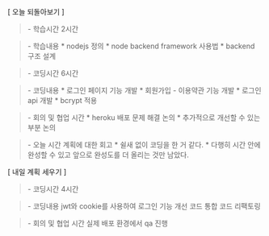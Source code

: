 [ 오늘 되돌아보기 ]

> \- 학습시간
> 2시간

> \- 학습내용 \* nodejs 정의 \* node backend framework 사용법 \* backend 구조 설계

> \- 코딩시간
> 6시간

> \- 코딩내용 \* 로그인 페이지 기능 개발 \* 회원가입 - 이용약관 기능 개발 \* 로그인 api 개발 \* bcrypt 적용

> \- 회의 및 협업 시간 \* heroku 배포 문제 해결 논의 \* 추가적으로 개선할 수 있는 부분 논의

> \- 오늘 시간 계획에 대한 회고 \* 쉴새 없이 코딩을 한 거 같다. \* 다행히 시간 안에 완성할 수 있고 앞으로 완성도를 더 올리는 것만 남았다.

[ 내일 계획 세우기 ]

> \- 코딩시간
> 4시간

> \- 코딩내용
> jwt와 cookie를 사용하여 로그인 기능 개선
> 코드 통합
> 코드 리팩토링

> \- 회의 및 협업 시간
> 실제 배포 환경에서 qa 진행
